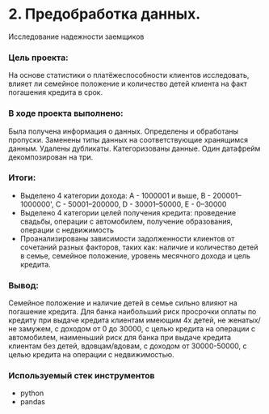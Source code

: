# 2. Предобработка данных.
Исследование надежности заемщиков

### Цель проекта: 
На основе статистики о платёжеспособности клиентов исследовать, влияет ли семейное положение и количество детей клиента на факт погашения кредита в срок.
### В ходе проекта выполнено: 
Была получена информация о данных. Определены и обработаны пропуски. Заменены типы данных на соответствующие хранящимся данным. Удалены дубликаты. Категоризованы данные. Один датафрейм декомпозирован на три.
### Итоги:
- Выделено 4 категории дохода: A - 1000001 и выше, B -  200001–1000000', С - 50001–200000, D - 30001–50000, E - 0–30000
- Выделено 4 категории целей получения кредита: проведение свадьбы, операции с автомобилем, получение образования, операции с недвижимость
- Проанализированы зависимости задолженности клиентов от сочетаний разных факторов, таких как: наличие и количество детей в семье, семейное положение, уровень месячного дохода и цель кредита.  
### Вывод:
Семейное положение и наличие детей в семье сильно влияют на погашение кредита. Для банка наибольший риск просрочки оплаты по кредиту при выдаче кредита клиентам имеющим 4х детей, не женатых/не замужем, с доходом от 0 до 30000, с целью кредита на операции с автомобилем, наименьший риск для банка при выдаче кредита клиентам без детей, вдовцам/вдовам, с доходом от 30000-50000, с целью кредита на операции с недвижимостью.
### Используемый стек инструментов
- python
- pandas
